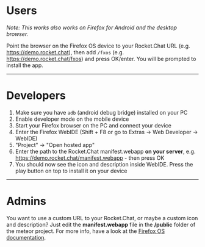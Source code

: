 # Users
*Note: This works also works on Firefox for Android and the desktop browser.*

Point the browser on the Firefox OS device to your Rocket.Chat URL (e.g. https://demo.rocket.chat), then add ````/fxos```` (e.g. https://demo.rocket.chat/fxos) and press OK/enter. You will be prompted to install the app.

***

# Developers
 1. Make sure you have ````adb```` (android debug bridge) installed on your PC
 2. Enable developer mode on the mobile device
 3. Start your Firefox browser on the PC and connect your device
 4. Enter the Firefox WebIDE (Shift + F8 or go to Extras -> Web Developer -> WebIDE)
 5. "Project" -> "Open hosted app"
 6. Enter the path to the Rocket.Chat manifest.webapp **on your server**, e.g. https://demo.rocket.chat/manifest.webapp - then press OK
 7. You should now see the icon and description inside WebIDE. Press the play button on top to install it on your device

***

# Admins
You want to use a custom URL to your Rocket.Chat, or maybe a custom icon and description?
Just edit the **manifest.webapp** file in the **/public** folder of the meteor project.
For more info, have a look at the [Firefox OS documentation](https://developer.mozilla.org/en-US/Apps/Build/Manifest).
